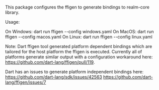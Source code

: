 This package configures the ffigen to generate bindings to realm-core library. 

Usage: 

On Windows: dart run ffigen --config windows.yaml
On MacOS: dart run ffigen --config macos.yaml
On Linux: dart run ffigen --config linux.yaml

Note: Dart ffigen tool generated platform dependent bindings which are tailored for the host platform the ffigen is executed. Currently all of platforms generate similar output with a configuration workaround here: https://github.com/dart-lang/ffigen/pull/119. 

Dart has an issues to generate platform independent bindings here: 
https://github.com/dart-lang/sdk/issues/42563
https://github.com/dart-lang/ffigen/issues/7
